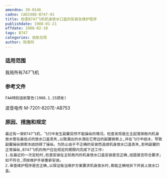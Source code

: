 ```yaml
---
amendno: 39-0146
cadno: CAD1988-B747-01
title: 检查B747飞机机身放水口盖的安装及维护程序
publishdate: 1988-01-21
effdate: 1988-02-10
tags: B747
categories: 民航总局
author: 陈南玲
---
```


### 适用范围 
我局所有747飞机

### 参考文件
    FAA特别适航警告(1988.1.15颁发) 
波音电传 M-7201-8207E-AB753 

### 原因、措施和规定 
    最近有一架B747飞机，飞行中发生副翼突然不能操纵的情况。检查发现是左主起落架舱内机身放水管在最低点的放水口盖丢失,以致漏出的水滴在它旁边的副翼钢索上,并在飞行中结冰，导致副翼操纵钢索冻结妨碍了操纵。为防止由于不正确的安装而造成机身放水口盖丢失,影响副翼的正常操纵,B747飞机的用户应在规定的期限内完成下述工作: 
    1.在最近的一次定检时,检查安装在主轮舱内的机身放水口盖安装是否正确,扭距是否符合要求;如不符合,须按维护手册重新安装。 
    2.审查维护程序是否正确,以保证每当维护方案要求机身放水时,都能正确地拆下并装上放水口盖。

